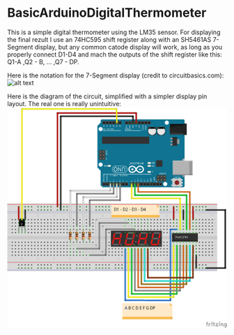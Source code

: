 # BasicArduinoDigitalThermometer
This is a simple digital thermometer using the LM35 sensor. For displaying the final rezult I use an 74HC595 shift register along with an SH5461AS 7-Segment display, but any common catode display will work, as long as you properly connect D1-D4 and mach the  outputs of the shift register like this: Q1-A ,Q2 - B, ... ,Q7 - DP.

Here is the notation for the 7-Segment display (credit to circuitbasics.com):
![alt text](https://www.circuitbasics.com/wp-content/uploads/2017/05/Arduino-7-Segment-Display-Tutorial-Segment-Layout-Diagram.png) 


Here is the diagram of the circuit, simplified with a simpler display pin layout. The real one is really unintuitive:
![alt text](https://github.com/TheWiseWolfy/BasicArduinoDigitalThermometer/blob/main/Diagram.png)
